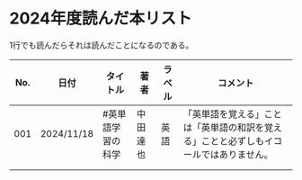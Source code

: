 # 2024年度読んだ本リスト

1行でも読んだらそれは読んだことになるのである。



| No. | 日付         | タイトル      | 著者   | ラベル | コメント                                        |
| --- | ---------- | --------- | ---- | --- | ------------------------------------------- |
| 001 | 2024/11/18 | #英単語学習の科学 | 中田達也 | 英語  | 「英単語を覚える」ことは「英単語の和訳を覚える」ことと必ずしもイコールではありません。 |
|     |            |           |      |     |                                             |
|     |            |           |      |     |                                             |

